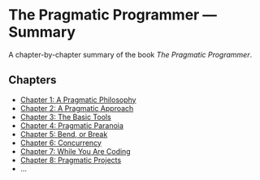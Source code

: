 # The Pragmatic Programmer — Summary

A chapter-by-chapter summary of the book *The Pragmatic Programmer*.

## Chapters

- [Chapter 1: A Pragmatic Philosophy](./chapter-1.md)
- [Chapter 2: A Pragmatic Approach](./chapter-2.md)
- [Chapter 3: The Basic Tools](./chapter-3.md)
- [Chapter 4: Pragmatic Paranoia](./chapter-4.md)
- [Chapter 5: Bend, or Break](./chapter-5.md)
- [Chapter 6: Concurrency](./chapter-6.md)
- [Chapter 7: While You Are Coding](./chapter-7.md)
- [Chapter 8: Pragmatic Projects](./chapter-8.md)
- ...
